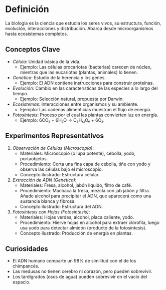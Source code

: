 # Definición

La biología es la ciencia que estudia los seres vivos, su estructura, función, evolución, interacciones y distribución. Abarca desde microorganismos hasta ecosistemas completos.

## Conceptos Clave

- *Célula*: Unidad básica de la vida.
  - Ejemplo: Las células procariotas (bacterias) carecen de núcleo, mientras que las eucariotas (plantas, animales) lo tienen.
- *Genética*: Estudio de la herencia y los genes.
  - Ejemplo: El ADN contiene instrucciones para construir proteínas.
- *Evolución*: Cambio en las características de las especies a lo largo del tiempo.
  - Ejemplo: Selección natural, propuesta por Darwin.
- *Ecosistemas*: Interacciones entre organismos y su ambiente.
  - Ejemplo: Las cadenas alimenticias muestran el flujo de energía.
- *Fotosíntesis*: Proceso por el cual las plantas convierten luz en energía.
  - Ejemplo: 6CO₂ + 6H₂O → C₆H₁₂O₆ + 6O₂.

## Experimentos Representativos

1. *Observación de Células (Microscopía)*:
   - Materiales: Microscopio (o lupa potente), cebolla, yodo, portaobjetos.
   - Procedimiento: Corta una fina capa de cebolla, tiñe con yodo y observa las células bajo el microscopio.
   - Concepto ilustrado: Estructura celular.
2. *Extracción de ADN (Genética)*:
   - Materiales: Fresa, alcohol, jabón líquido, filtro de café.
   - Procedimiento: Machaca la fresa, mezcla con jab   jabón y filtra. Añade alcohol para precipitar el ADN, que aparecerá como una sustancia blanca y fibrosa.
   - Concepto ilustrado: Estructura del ADN.
3. *Fotosíntesis con Hojas (Fotosíntesis)*:
   - Materiales: Hojas verdes, alcohol, placa caliente, yodo.
   - Procedimiento: Hierve hojas en alcohol para extraer clorofila, luego usa yodo para detectar almidón (producto de la fotosíntesis).
   - Concepto ilustrado: Producción de energía en plantas.

## Curiosidades

- El ADN humano comparte un 98% de similitud con el de los chimpancés.
- Las medusas no tienen cerebro ni corazón, pero pueden sobrevivir.
- Los tardígrados (osos de agua) pueden sobrevivir en el vacío del espacio.

